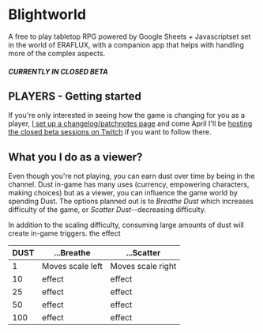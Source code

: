 # Blightworld
A free to play tabletop RPG powered by Google Sheets + Javascriptset set in the world of ERAFLUX, with a companion app that helps with handling more of the complex aspects.  

##### CURRENTLY IN CLOSED BETA

## PLAYERS - Getting started
If you're only interested in seeing how the game is changing for you as a player, [I set up a changelog/patchnotes page](https://blight.world) and come April I'll be [hosting the closed beta sessions on Twitch](https://www.twitch.tv/lotusware) if you want to follow there.

## What you I do as a viewer?
Even though you're not playing, you can earn dust over time by being in the channel.  Dust in-game has many uses (currency, empowering characters, making choices) but as a viewer, you can influence the game world by spending Dust.  The options planned out is to *Breathe Dust* which increases difficulty of the game, or *Scatter Dust*--decreasing difficulty.  




In addition to the scaling difficulty, consuming large amounts of dust will create in-game triggers.  the effect

DUST | ...Breathe | ...Scatter
-----|---------|--------
1 | Moves scale left | Moves scale right
10 | effect | effect
25 | effect | effect
50 | effect | effect
100 | effect | effect
